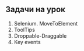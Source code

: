 ## Задачи на урок

1. Selenium. MoveToElement 
2. ToolTips
3. Droppable-Draggable
4. Key events




